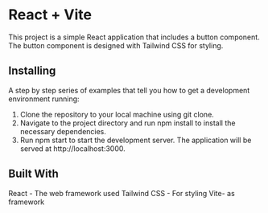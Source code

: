 # React + Vite

This project is a simple React application that includes a button component. The button component is designed with Tailwind CSS for styling.

## Installing
A step by step series of examples that tell you how to get a development environment running:

1. Clone the repository to your local machine using git clone.
2. Navigate to the project directory and run npm install to install the necessary dependencies.
3. Run npm start to start the development server. The application will be served at http://localhost:3000.

## Built With
React - The web framework used
Tailwind CSS - For styling
Vite- as framework
